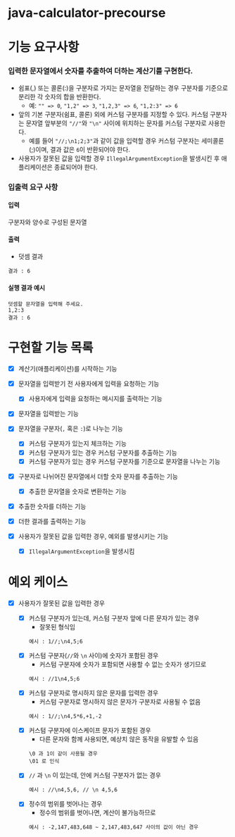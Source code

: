 # java-calculator-precourse

# 기능 요구사항

### 입력한 문자열에서 숫자를 추출하여 더하는 계산기를 구현한다.

- 쉼표(,) 또는 콜론(:)을 구분자로 가지는 문자열을 전달하는 경우 구분자를 기준으로 분리한 각 숫자의 합을 반환한다.
    - 예: `"" => 0`, `"1,2" => 3`, `"1,2,3" => 6`, `"1,2:3" => 6`
- 앞의 기본 구분자(쉼표, 콜론) 외에 커스텀 구분자를 지정할 수 있다. 커스텀 구분자는 문자열 앞부분의 `"//"`와 `"\n"` 사이에 위치하는 문자를 커스텀 구분자로 사용한다.
    - 예를 들어 `"//;\n1;2;3"`과 같이 값을 입력할 경우 커스텀 구분자는 세미콜론(;)이며, 결과 값은 `6`이 반환되어야 한다.
- 사용자가 잘못된 값을 입력할 경우 `IllegalArgumentException`을 발생시킨 후 애플리케이션은 종료되어야 한다.

### 입출력 요구 사항

#### 입력

구분자와 양수로 구성된 문자열

#### 출력

- 덧셈 결과

```
결과 : 6
```

#### 실행 결과 예시

```
덧셈할 문자열을 입력해 주세요.
1,2:3
결과 : 6
```

# 구현할 기능 목록

- [X] 계산기(애플리케이션)를 시작하는 기능

- [X] 문자열을 입력받기 전 사용자에게 입력을 요청하는 기능
    - [X] 사용자에게 입력을 요청하는 메시지를 출력하는 기능

- [X] 문자열을 입력받는 기능

- [X] 문자열을 구분자(`,` 혹은 `:`)로 나누는 기능

    - [X] 커스텀 구분자가 있는지 체크하는 기능
    - [X] 커스텀 구분자가 있는 경우 커스텀 구분자를 추출하는 기능
    - [X] 커스텀 구분자가 있는 경우 커스텀 구분자를 기준으로 문자열을 나누는 기능

- [X] 구분자로 나뉘어진 문자열에서 더할 숫자 문자를 추출하는 기능

    - [X] 추출한 문자열을 숫자로 변환하는 기능

- [X] 추출한 숫자를 더하는 기능

- [X] 더한 결과를 출력하는 기능

- [X] 사용자가 잘못된 값을 입력한 경우, 예외를 발생시키는 기능

    - [X] `IllegalArgumentException`을 발생시킴

# 예외 케이스

- [X] 사용자가 잘못된 값을 입력한 경우

    - [X] 커스텀 구분자가 있는데, 커스텀 구분자 앞에 다른 문자가 있는 경우
        - 잘못된 형식임
        ```
        예시 : 1//;\n4,5;6
        ```
    - [X] 커스텀 구분자(`//`와 `\n` 사이)에 숫자가 포함된 경우
        - 커스텀 구분자에 숫자가 포함되면 사용할 수 없는 숫자가 생기므로
        ```
        예시 : //1\n4,5;6
        ```
    - [X] 커스텀 구분자로 명시하지 않은 문자를 입력한 경우
        - 커스텀 구분자로 명시하지 않은 문자가 구분자로 사용될 수 없음
        ```
        예시 : 1//;\n4,5*6,+1,-2
        ```
    - [X] 커스텀 구분자에 이스케이프 문자가 포함된 경우
        - 다른 문자와 함께 사용되면, 예상치 않은 동작을 유발할 수 있음
        ```
        \0 과 1이 같이 사용될 경우
        \01 로 인식
        ```
    - [X] `//` 과 `\n` 이 있는데, 안에 커스텀 구분자가 없는 경우
        ```
        예시 : //\n4,5,6, // \n 4,5,6
        ```
    - [X] 정수의 범위를 벗어나는 경우
        - 정수의 범위를 벗어나면, 계산이 불가능하므로
        ```
        예시 : -2,147,483,648 ~ 2,147,483,647 사이의 값이 아닌 경우
        ```